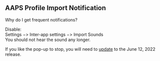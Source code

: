 ## AAPS Profile Import Notification  
  
Why do I get frequent notifications?  
  
Disable:  
Settings &#8722;> Inter-app settings &#8722;> Import Sounds  
You should not hear the sound any longer.  
  
If you like the pop-up to stop, you will need to [update](./Updates.md) to the June 12, 2022 release.  
